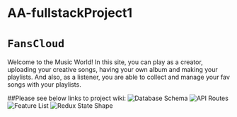 # AA-fullstackProject1
# `FansCloud`
Welcome to the Music World! In this site, you can play as a creator, uploading your creative songs, having your own album and making your playlists. And also, as a listener, you are able to collect and manage your fav songs with your playlists. 


##Please see below links to project wiki:
![Database Schema](https://github.com/manyuanhuahua/AA-fullstackProject1/wiki/Database-Schema)
![API Routes](https://github.com/manyuanhuahua/AA-fullstackProject1/wiki/API-Routes)
![Feature List](https://github.com/manyuanhuahua/AA-fullstackProject1/wiki/Feature-List)
![Redux State Shape](https://github.com/manyuanhuahua/AA-fullstackProject1/wiki/Redux-State-Shape)


